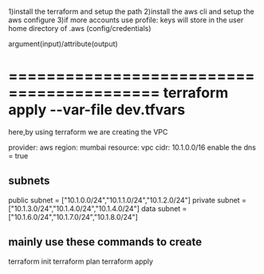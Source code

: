 1)install the terraform and setup the path
2)install the aws cli and setup the aws configure
3)if more accounts use profile: keys will store in the user home directory
of .aws (config/credentials)

argument(input)/attribute(output)

==========================================
  terraform apply --var-file dev.tfvars
==========================================

here,by using terraform we are creating the VPC

provider: aws
region: mumbai
resource: vpc
cidr: 10.1.0.0/16
enable the dns = true

subnets
----------
public subnet = ["10.1.0.0/24","10.1.1.0/24","10.1.2.0/24"]
private subnet = ["10.1.3.0/24","10.1.4.0/24","10.1.4.0/24"]
data subnet = ["10.1.6.0/24","10.1.7.0/24","10.1.8.0/24"]

mainly use these commands to create 
---------------------------------------
terraform init
terraform plan
terraform apply
